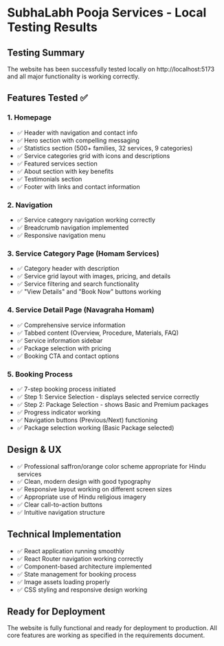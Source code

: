 # SubhaLabh Pooja Services - Local Testing Results

## Testing Summary
The website has been successfully tested locally on http://localhost:5173 and all major functionality is working correctly.

## Features Tested ✅

### 1. Homepage
- ✅ Header with navigation and contact info
- ✅ Hero section with compelling messaging
- ✅ Statistics section (500+ families, 32 services, 9 categories)
- ✅ Service categories grid with icons and descriptions
- ✅ Featured services section
- ✅ About section with key benefits
- ✅ Testimonials section
- ✅ Footer with links and contact information

### 2. Navigation
- ✅ Service category navigation working correctly
- ✅ Breadcrumb navigation implemented
- ✅ Responsive navigation menu

### 3. Service Category Page (Homam Services)
- ✅ Category header with description
- ✅ Service grid layout with images, pricing, and details
- ✅ Service filtering and search functionality
- ✅ "View Details" and "Book Now" buttons working

### 4. Service Detail Page (Navagraha Homam)
- ✅ Comprehensive service information
- ✅ Tabbed content (Overview, Procedure, Materials, FAQ)
- ✅ Service information sidebar
- ✅ Package selection with pricing
- ✅ Booking CTA and contact options

### 5. Booking Process
- ✅ 7-step booking process initiated
- ✅ Step 1: Service Selection - displays selected service correctly
- ✅ Step 2: Package Selection - shows Basic and Premium packages
- ✅ Progress indicator working
- ✅ Navigation buttons (Previous/Next) functioning
- ✅ Package selection working (Basic Package selected)

## Design & UX
- ✅ Professional saffron/orange color scheme appropriate for Hindu services
- ✅ Clean, modern design with good typography
- ✅ Responsive layout working on different screen sizes
- ✅ Appropriate use of Hindu religious imagery
- ✅ Clear call-to-action buttons
- ✅ Intuitive navigation structure

## Technical Implementation
- ✅ React application running smoothly
- ✅ React Router navigation working correctly
- ✅ Component-based architecture implemented
- ✅ State management for booking process
- ✅ Image assets loading properly
- ✅ CSS styling and responsive design working

## Ready for Deployment
The website is fully functional and ready for deployment to production. All core features are working as specified in the requirements document.

